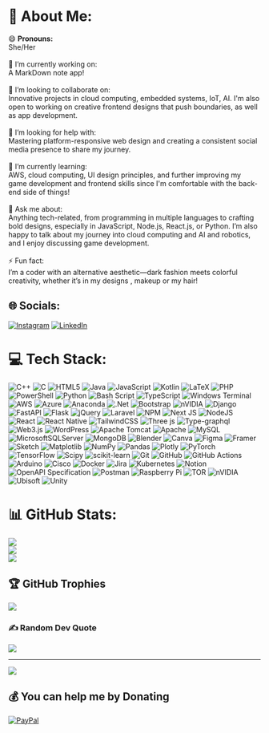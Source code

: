 # 💫 About Me:
😄 **Pronouns:**  
She/Her<br><br>
🔭 I’m currently working on:<br>A MarkDown note app! <br><br>👯 I’m looking to collaborate on:<br>Innovative projects in cloud computing, embedded systems, IoT, AI. I'm also open to working on creative frontend designs that push boundaries, as well as app development.<br><br>🤝 I’m looking for help with:<br>Mastering platform-responsive web design and creating a consistent social media presence to share my journey.<br><br>🌱 I’m currently learning:<br>AWS, cloud computing, UI design principles, and further improving my game development and frontend skills since I'm comfortable with the back-end side of things!<br><br>💬 Ask me about:<br>Anything tech-related, from programming in multiple languages to crafting bold designs, especially in JavaScript, Node.js, React.js, or Python. I’m also happy to talk about my journey into cloud computing and AI and robotics, and I enjoy discussing game development.<br><br>⚡ Fun fact:<br>I’m a coder with an alternative aesthetic—dark fashion meets colorful creativity, whether it’s in my designs , makeup or my hair!


## 🌐 Socials:
[![Instagram](https://img.shields.io/badge/Instagram-%23E4405F.svg?logo=Instagram&logoColor=white)](https://instagram.com/shahad_irl) [![LinkedIn](https://img.shields.io/badge/LinkedIn-%230077B5.svg?logo=linkedin&logoColor=white)](https://linkedin.com/in/www.linkedin.com/in/shahad-al) 

# 💻 Tech Stack:
![C++](https://img.shields.io/badge/c++-%2300599C.svg?style=flat-square&logo=c%2B%2B&logoColor=white) ![C](https://img.shields.io/badge/c-%2300599C.svg?style=flat-square&logo=c&logoColor=white) ![HTML5](https://img.shields.io/badge/html5-%23E34F26.svg?style=flat-square&logo=html5&logoColor=white) ![Java](https://img.shields.io/badge/java-%23ED8B00.svg?style=flat-square&logo=openjdk&logoColor=white) ![JavaScript](https://img.shields.io/badge/javascript-%23323330.svg?style=flat-square&logo=javascript&logoColor=%23F7DF1E) ![Kotlin](https://img.shields.io/badge/kotlin-%237F52FF.svg?style=flat-square&logo=kotlin&logoColor=white) ![LaTeX](https://img.shields.io/badge/latex-%23008080.svg?style=flat-square&logo=latex&logoColor=white) ![PHP](https://img.shields.io/badge/php-%23777BB4.svg?style=flat-square&logo=php&logoColor=white) ![PowerShell](https://img.shields.io/badge/PowerShell-%235391FE.svg?style=flat-square&logo=powershell&logoColor=white) ![Python](https://img.shields.io/badge/python-3670A0?style=flat-square&logo=python&logoColor=ffdd54) ![Bash Script](https://img.shields.io/badge/bash_script-%23121011.svg?style=flat-square&logo=gnu-bash&logoColor=white) ![TypeScript](https://img.shields.io/badge/typescript-%23007ACC.svg?style=flat-square&logo=typescript&logoColor=white) ![Windows Terminal](https://img.shields.io/badge/Windows%20Terminal-%234D4D4D.svg?style=flat-square&logo=windows-terminal&logoColor=white) ![AWS](https://img.shields.io/badge/AWS-%23FF9900.svg?style=flat-square&logo=amazon-aws&logoColor=white) ![Azure](https://img.shields.io/badge/azure-%230072C6.svg?style=flat-square&logo=microsoftazure&logoColor=white) ![Anaconda](https://img.shields.io/badge/Anaconda-%2344A833.svg?style=flat-square&logo=anaconda&logoColor=white) ![.Net](https://img.shields.io/badge/.NET-5C2D91?style=flat-square&logo=.net&logoColor=white) ![Bootstrap](https://img.shields.io/badge/bootstrap-%238511FA.svg?style=flat-square&logo=bootstrap&logoColor=white) ![nVIDIA](https://img.shields.io/badge/cuda-000000.svg?style=flat-square&logo=nVIDIA&logoColor=green) ![Django](https://img.shields.io/badge/django-%23092E20.svg?style=flat-square&logo=django&logoColor=white) ![FastAPI](https://img.shields.io/badge/FastAPI-005571?style=flat-square&logo=fastapi) ![Flask](https://img.shields.io/badge/flask-%23000.svg?style=flat-square&logo=flask&logoColor=white) ![jQuery](https://img.shields.io/badge/jquery-%230769AD.svg?style=flat-square&logo=jquery&logoColor=white) ![Laravel](https://img.shields.io/badge/laravel-%23FF2D20.svg?style=flat-square&logo=laravel&logoColor=white) ![NPM](https://img.shields.io/badge/NPM-%23CB3837.svg?style=flat-square&logo=npm&logoColor=white) ![Next JS](https://img.shields.io/badge/Next-black?style=flat-square&logo=next.js&logoColor=white) ![NodeJS](https://img.shields.io/badge/node.js-6DA55F?style=flat-square&logo=node.js&logoColor=white) ![React](https://img.shields.io/badge/react-%2320232a.svg?style=flat-square&logo=react&logoColor=%2361DAFB) ![React Native](https://img.shields.io/badge/react_native-%2320232a.svg?style=flat-square&logo=react&logoColor=%2361DAFB) ![TailwindCSS](https://img.shields.io/badge/tailwindcss-%2338B2AC.svg?style=flat-square&logo=tailwind-css&logoColor=white) ![Three js](https://img.shields.io/badge/threejs-black?style=flat-square&logo=three.js&logoColor=white) ![Type-graphql](https://img.shields.io/badge/-TypeGraphQL-%23C04392?style=flat-square) ![Web3.js](https://img.shields.io/badge/web3.js-F16822?style=flat-square&logo=web3.js&logoColor=white) ![WordPress](https://img.shields.io/badge/WordPress-%23117AC9.svg?style=flat-square&logo=WordPress&logoColor=white) ![Apache Tomcat](https://img.shields.io/badge/apache%20tomcat-%23F8DC75.svg?style=flat-square&logo=apache-tomcat&logoColor=black) ![Apache](https://img.shields.io/badge/apache-%23D42029.svg?style=flat-square&logo=apache&logoColor=white) ![MySQL](https://img.shields.io/badge/mysql-4479A1.svg?style=flat-square&logo=mysql&logoColor=white) ![MicrosoftSQLServer](https://img.shields.io/badge/Microsoft%20SQL%20Server-CC2927?style=flat-square&logo=microsoft%20sql%20server&logoColor=white) ![MongoDB](https://img.shields.io/badge/MongoDB-%234ea94b.svg?style=flat-square&logo=mongodb&logoColor=white) ![Blender](https://img.shields.io/badge/blender-%23F5792A.svg?style=flat-square&logo=blender&logoColor=white) ![Canva](https://img.shields.io/badge/Canva-%2300C4CC.svg?style=flat-square&logo=Canva&logoColor=white) ![Figma](https://img.shields.io/badge/figma-%23F24E1E.svg?style=flat-square&logo=figma&logoColor=white) ![Framer](https://img.shields.io/badge/Framer-black?style=flat-square&logo=framer&logoColor=blue) ![Sketch](https://img.shields.io/badge/Sketch-FFB387?style=flat-square&logo=sketch&logoColor=black) ![Matplotlib](https://img.shields.io/badge/Matplotlib-%23ffffff.svg?style=flat-square&logo=Matplotlib&logoColor=black) ![NumPy](https://img.shields.io/badge/numpy-%23013243.svg?style=flat-square&logo=numpy&logoColor=white) ![Pandas](https://img.shields.io/badge/pandas-%23150458.svg?style=flat-square&logo=pandas&logoColor=white) ![Plotly](https://img.shields.io/badge/Plotly-%233F4F75.svg?style=flat-square&logo=plotly&logoColor=white) ![PyTorch](https://img.shields.io/badge/PyTorch-%23EE4C2C.svg?style=flat-square&logo=PyTorch&logoColor=white) ![TensorFlow](https://img.shields.io/badge/TensorFlow-%23FF6F00.svg?style=flat-square&logo=TensorFlow&logoColor=white) ![Scipy](https://img.shields.io/badge/SciPy-%230C55A5.svg?style=flat-square&logo=scipy&logoColor=%white) ![scikit-learn](https://img.shields.io/badge/scikit--learn-%23F7931E.svg?style=flat-square&logo=scikit-learn&logoColor=white) ![Git](https://img.shields.io/badge/git-%23F05033.svg?style=flat-square&logo=git&logoColor=white) ![GitHub](https://img.shields.io/badge/github-%23121011.svg?style=flat-square&logo=github&logoColor=white) ![GitHub Actions](https://img.shields.io/badge/github%20actions-%232671E5.svg?style=flat-square&logo=githubactions&logoColor=white) ![Arduino](https://img.shields.io/badge/-Arduino-00979D?style=flat-square&logo=Arduino&logoColor=white) ![Cisco](https://img.shields.io/badge/cisco-%23049fd9.svg?style=flat-square&logo=cisco&logoColor=black) ![Docker](https://img.shields.io/badge/docker-%230db7ed.svg?style=flat-square&logo=docker&logoColor=white) ![Jira](https://img.shields.io/badge/jira-%230A0FFF.svg?style=flat-square&logo=jira&logoColor=white) ![Kubernetes](https://img.shields.io/badge/kubernetes-%23326ce5.svg?style=flat-square&logo=kubernetes&logoColor=white) ![Notion](https://img.shields.io/badge/Notion-%23000000.svg?style=flat-square&logo=notion&logoColor=white) ![OpenAPI Specification](https://img.shields.io/badge/openapiinitiative-%23000000.svg?style=flat-square&logo=openapiinitiative&logoColor=white) ![Postman](https://img.shields.io/badge/Postman-FF6C37?style=flat-square&logo=postman&logoColor=white) ![Raspberry Pi](https://img.shields.io/badge/-Raspberry_Pi-C51A4A?style=flat-square&logo=Raspberry-Pi) ![TOR](https://img.shields.io/badge/tor-%237E4798.svg?style=flat-square&logo=tor-project&logoColor=white) ![nVIDIA](https://img.shields.io/badge/nVIDIA-%2376B900.svg?style=flat-square&logo=nVIDIA&logoColor=white) ![Ubisoft](https://img.shields.io/badge/Ubisoft-%23F5F5F5.svg?style=flat-square&logo=Ubisoft&logoColor=black) ![Unity](https://img.shields.io/badge/unity-%23000000.svg?style=flat-square&logo=unity&logoColor=white)
# 📊 GitHub Stats:
![](https://github-readme-stats.vercel.app/api?username=Shahad-irl&theme=dark&hide_border=true&include_all_commits=false&count_private=true)<br/>
![](https://github-readme-streak-stats.herokuapp.com/?user=Shahad-irl&theme=dark&hide_border=true)<br/>
![](https://github-readme-stats.vercel.app/api/top-langs/?username=Shahad-irl&theme=dark&hide_border=true&include_all_commits=false&count_private=true&layout=compact)

## 🏆 GitHub Trophies
![](https://github-profile-trophy.vercel.app/?username=Shahad-irl&theme=merko&no-frame=true&no-bg=true&margin-w=4)

### ✍️ Random Dev Quote
![](https://quotes-github-readme.vercel.app/api?type=horizontal&theme=dark)

---
[![](https://visitcount.itsvg.in/api?id=Shahad-irl&icon=2&color=4)](https://visitcount.itsvg.in)

  ## 💰 You can help me by Donating
  [![PayPal](https://img.shields.io/badge/PayPal-00457C?style=for-the-badge&logo=paypal&logoColor=white)](https://paypal.me/https://paypal.me/paypal.me/SAlHemyari) 

